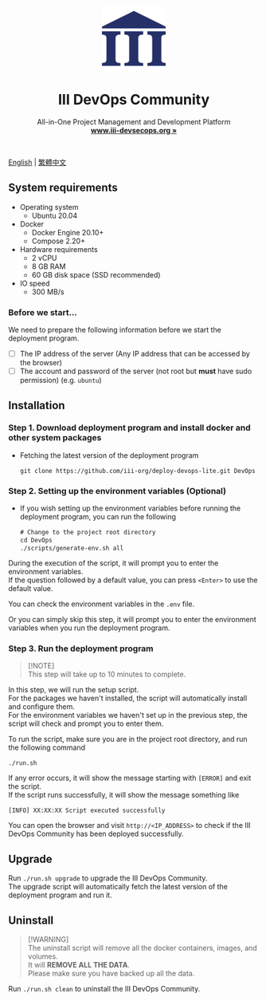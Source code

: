<p align="center">
  <p align="center">
   <img width="128px" src="docs/icons/iii_logo.png" />
  </p>
	<h1 align="center"><b>III DevOps Community</b></h1>
	<p align="center">
		All-in-One Project Management and Development Platform
    <br />
    <a href="https://www.iii-devsecops.org"><strong>www.iii-devsecops.org »</strong></a>
  </p>
</p>

<br/>

[English](README.md) | [繁體中文](docs/README.zh_TW.md)


## System requirements

- Operating system
    - Ubuntu 20.04
- Docker
    - Docker Engine 20.10+
    - Compose 2.20+
- Hardware requirements
    - 2 vCPU
    - 8 GB RAM
    - 60 GB disk space (SSD recommended)
- IO speed
    - 300 MB/s

### Before we start...

We need to prepare the following information before we start the deployment program.

- [ ] The IP address of the server (Any IP address that can be accessed by the browser)
- [ ] The account and password of the server (not root but **must** have sudo permission) (e.g. `ubuntu`)

## Installation

### Step 1. Download deployment program and install docker and other system packages

- Fetching the latest version of the deployment program

    ```shell
    git clone https://github.com/iii-org/deploy-devops-lite.git DevOps
    ```

### Step 2. Setting up the environment variables (Optional)

- If you wish setting up the environment variables before running the deployment program, you can run the following

    ```shell
    # Change to the project root directory
    cd DevOps
    ./scripts/generate-env.sh all
    ```

During the execution of the script, it will prompt you to enter the environment variables.  
If the question followed by a default value, you can press `<Enter>` to use the default value.

You can check the environment variables in the `.env` file.

Or you can simply skip this step, it will prompt you to enter the environment variables when you run the deployment
program.

### Step 3. Run the deployment program

> [!NOTE]\
> This step will take up to 10 minutes to complete.

In this step, we will run the setup script.  
For the packages we haven't installed, the script will automatically install and configure them.  
For the environment variables we haven't set up in the previous step, the script will check and prompt you to enter
them.

To run the script, make sure you are in the project root directory, and run the following command

```shell
./run.sh
```

If any error occurs, it will show the message starting with `[ERROR]` and exit the script.  
If the script runs successfully, it will show the message something like

```
[INFO] XX:XX:XX Script executed successfully
```

You can open the browser and visit `http://<IP_ADDRESS>` to check if the III DevOps Community has been deployed
successfully.

## Upgrade

Run `./run.sh upgrade` to upgrade the III DevOps Community.  
The upgrade script will automatically fetch the latest version of the deployment program and run it.

## Uninstall

> [!WARNING]\
> The uninstall script will remove all the docker containers, images, and volumes.    
> It will **REMOVE ALL THE DATA**.  
> Please make sure you have backed up all the data.

Run `./run.sh clean` to uninstall the III DevOps Community.
